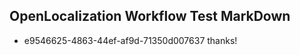 ## OpenLocalization Workflow Test MarkDown
* e9546625-4863-44ef-af9d-71350d007637 
thanks!<!--HONumber=Mar16_HO2-->
